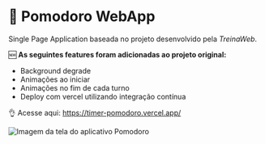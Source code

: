 # :tomato: Pomodoro WebApp

Single Page Application baseada no projeto desenvolvido pela *TreinaWeb*.

:new: **As seguintes features foram adicionadas ao projeto original:**

- Background degrade
- Animações ao iniciar
- Animações no fim de cada turno
- Deploy com vercel utilizando integração contínua

:ok_hand: Acesse aqui: https://timer-pomodoro.vercel.app/

![Imagem da tela do aplicativo Pomodoro ](https://i.imgur.com/ECKxpKv.png)